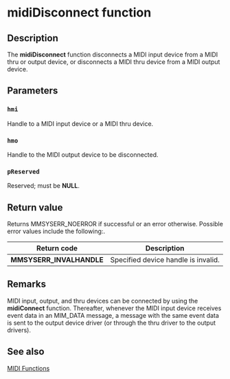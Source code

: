 # midiDisconnect function

## Description

The **midiDisconnect** function disconnects a MIDI input device from a MIDI thru or output device, or disconnects a MIDI thru device from a MIDI output device.

## Parameters

### `hmi`

Handle to a MIDI input device or a MIDI thru device.

### `hmo`

Handle to the MIDI output device to be disconnected.

### `pReserved`

Reserved; must be **NULL**.

## Return value

Returns MMSYSERR_NOERROR if successful or an error otherwise. Possible error values include the following:.

| Return code | Description |
| --- | --- |
| **MMSYSERR_INVALHANDLE** | Specified device handle is invalid. |

## Remarks

MIDI input, output, and thru devices can be connected by using the **midiConnect** function. Thereafter, whenever the MIDI input device receives event data in an MIM_DATA message, a message with the same event data is sent to the output device driver (or through the thru driver to the output drivers).

## See also

[MIDI Functions](https://learn.microsoft.com/windows/desktop/Multimedia/midi-functions)